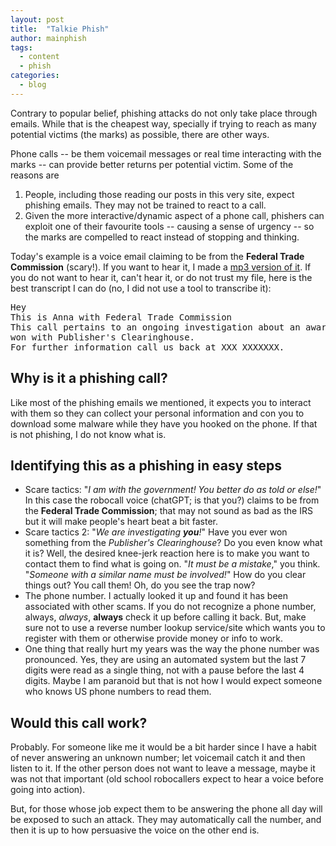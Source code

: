 ```yaml
---
layout: post
title:  "Talkie Phish"
author: mainphish
tags:
  - content
  - phish
categories: 
  - blog
---
```


Contrary to popular belief, phishing attacks do not only take place through
emails. While that is the cheapest way, specially if trying to reach as many
potential victims (the marks) as possible, there are other ways.

Phone calls -- be them voicemail messages or real time interacting with the 
marks -- can provide better returns per potential victim.
Some of the reasons are

1. People, including those reading our posts in this very site, expect 
phishing emails. They may not be trained to react to a call.
1. Given the more interactive/dynamic aspect of a phone call, phishers can
exploit one of their favourite tools -- causing a sense of urgency -- so 
the marks are compelled to react instead of stopping and thinking. 

Today's example is a voice email claiming to be from the
**Federal Trade Commission** (scary!). If you want to hear it, I made a
[mp3 version of it](/sounds/2023/voicephish_20231018.mp3). 
If you do not want to hear it, can't hear it, or do not trust my file,
here is the best transcript I can
do (no, I did not use a tool to transcribe it):

<pre>
Hey
This is Anna with Federal Trade Commission
This call pertains to an ongoing investigation about an award which you have
won with Publisher's Clearinghouse.
For further information call us back at XXX XXXXXXX.
</pre>

## Why is it a phishing call?

Like most of the phishing emails we mentioned, it expects you to interact
with them so they can collect your personal information and con you to 
download some malware while they have you hooked on the phone.
If that is not phishing, I do not know what is.

## Identifying this as a phishing in easy steps

- Scare tactics: "*I am with the government! You better do as told or else!*" 
In this case the robocall voice (chatGPT; is that you?) claims to be from the
**Federal Trade Commission**; that may not sound as bad as the IRS but it 
will make people's heart beat a bit faster.
- Scare tactics 2: "*We are investigating **you**!*" Have you ever won 
something from the *Publisher's Clearinghouse*? Do you even know what it is?
Well, the desired knee-jerk reaction here is to make you want to contact them
to find what is going on. "*It must be a mistake*," you think. "*Someone 
with a similar name must be involved!*" How do you clear things out? 
You call them! Oh, do you see the trap now?
- The phone number. I actually looked it up and found it has been associated
with other scams. If you do not recognize a phone number, always, *always*, 
**always** 
check it up before calling it back. But, make sure not to use a reverse number
lookup service/site which wants you to register with them or otherwise provide 
money or info to work.
- One thing that really hurt my years was the way the phone number was 
pronounced. Yes, they are using an automated system but the last 7 digits
were read as a single thing, not with a pause before the last 4 digits.
Maybe I am paranoid but that is not how I would expect someone who knows 
US phone numbers to read them.

## Would this call work?

Probably. For someone like me it would be a bit harder since I have a 
habit of never answering an unknown number; let voicemail catch it and then
listen to it. If the other person does not want to leave a message, maybe
it was not that important (old school robocallers expect to hear a voice 
before going into action). 

But, for those whose job expect them to be answering the phone all day will
be exposed to such an attack. They may automatically call the number, and then
it is up to how persuasive the voice on the other end is.
